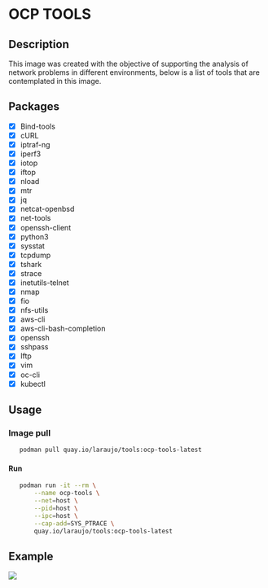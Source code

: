 # **OCP TOOLS**

## Description

This image was created with the objective of supporting the analysis of network problems in different environments, below is a list of tools that are contemplated in this image.

## Packages

- [x] Bind-tools
- [x] cURL
- [x] iptraf-ng
- [x] iperf3
- [x] iotop
- [x] iftop
- [x] nload
- [x] mtr
- [x] jq
- [x] netcat-openbsd
- [x] net-tools
- [x] openssh-client
- [x] python3
- [x] sysstat
- [x] tcpdump
- [x] tshark
- [x] strace
- [x] inetutils-telnet
- [x] nmap
- [x] fio
- [x] nfs-utils
- [x] aws-cli
- [x] aws-cli-bash-completion
- [x] openssh
- [x] sshpass
- [x] lftp
- [x] vim
- [x] oc-cli
- [x] kubectl

## Usage

### Image pull

```bash
   podman pull quay.io/laraujo/tools:ocp-tools-latest
```

#### Run
```bash
   podman run -it --rm \
       --name ocp-tools \
       --net=host \
       --pid=host \
       --ipc=host \
       --cap-add=SYS_PTRACE \
       quay.io/laraujo/tools:ocp-tools-latest
```

## Example

![](podman_run_ocp-tools.png)
